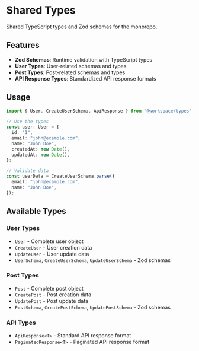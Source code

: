 # Shared Types

Shared TypeScript types and Zod schemas for the monorepo.

## Features

- **Zod Schemas**: Runtime validation with TypeScript types
- **User Types**: User-related schemas and types
- **Post Types**: Post-related schemas and types
- **API Response Types**: Standardized API response formats

## Usage

```typescript
import { User, CreateUserSchema, ApiResponse } from "@workspace/types";

// Use the types
const user: User = {
  id: "1",
  email: "john@example.com",
  name: "John Doe",
  createdAt: new Date(),
  updatedAt: new Date(),
};

// Validate data
const userData = CreateUserSchema.parse({
  email: "john@example.com",
  name: "John Doe",
});
```

## Available Types

### User Types
- `User` - Complete user object
- `CreateUser` - User creation data
- `UpdateUser` - User update data
- `UserSchema`, `CreateUserSchema`, `UpdateUserSchema` - Zod schemas

### Post Types
- `Post` - Complete post object
- `CreatePost` - Post creation data
- `UpdatePost` - Post update data
- `PostSchema`, `CreatePostSchema`, `UpdatePostSchema` - Zod schemas

### API Types
- `ApiResponse<T>` - Standard API response format
- `PaginatedResponse<T>` - Paginated API response format
